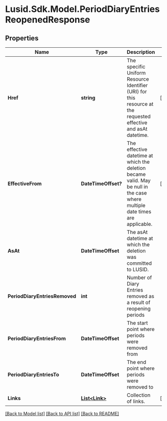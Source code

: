 # Lusid.Sdk.Model.PeriodDiaryEntriesReopenedResponse

## Properties

Name | Type | Description | Notes
------------ | ------------- | ------------- | -------------
**Href** | **string** | The specific Uniform Resource Identifier (URI) for this resource at the requested effective and asAt datetime. | [optional] 
**EffectiveFrom** | **DateTimeOffset?** | The effective datetime at which the deletion became valid. May be null in the case where multiple date times are applicable. | [optional] 
**AsAt** | **DateTimeOffset** | The asAt datetime at which the deletion was committed to LUSID. | 
**PeriodDiaryEntriesRemoved** | **int** | Number of Diary Entries removed as a result of reopening periods | 
**PeriodDiaryEntriesFrom** | **DateTimeOffset** | The start point where periods were removed from | 
**PeriodDiaryEntriesTo** | **DateTimeOffset** | The end point where periods were removed to | 
**Links** | [**List&lt;Link&gt;**](Link.md) | Collection of links. | [optional] 

[[Back to Model list]](../README.md#documentation-for-models) [[Back to API list]](../README.md#documentation-for-api-endpoints) [[Back to README]](../README.md)

